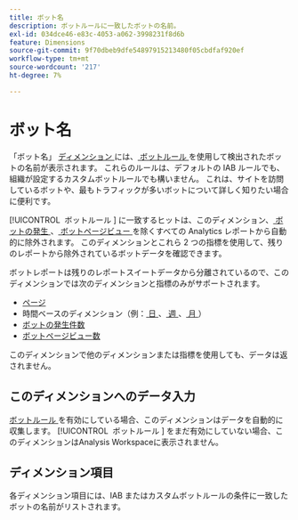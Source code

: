 ```yaml
---
title: ボット名
description: ボットルールに一致したボットの名前。
exl-id: 034dce46-e83c-4053-a062-3998231f8d6b
feature: Dimensions
source-git-commit: 9f70dbeb9dfe54897915213480f05cbdfaf920ef
workflow-type: tm+mt
source-wordcount: '217'
ht-degree: 7%

---
```


# ボット名

「ボット名」 [ ディメンション ](overview.md) には、[ ボットルール ](/help/admin/admin/c-manage-report-suites/c-edit-report-suites/general/bot-removal/bot-rules.md) を使用して検出されたボットの名前が表示されます。 これらのルールは、デフォルトの IAB ルールでも、組織が設定するカスタムボットルールでも構いません。 これは、サイトを訪問しているボットや、最もトラフィックが多いボットについて詳しく知りたい場合に便利です。

[!UICONTROL &#x200B; ボットルール &#x200B;] に一致するヒットは、このディメンション、[ ボットの発生 ](../metrics/bot-occurrences.md)、[ ボットページビュー ](../metrics/bot-page-views.md) を除くすべての Analytics レポートから自動的に除外されます。 このディメンションとこれら 2 つの指標を使用して、残りのレポートから除外されているボットデータを確認できます。

ボットレポートは残りのレポートスイートデータから分離されているので、このディメンションでは次のディメンションと指標のみがサポートされます。

* [ページ](page.md)
* 時間ベースのディメンション（例：[ 日 ](day.md)、[ 週 ](week.md)、[ 月 ](month.md)）
* [ボットの発生件数](../metrics/bot-occurrences.md)
* [ボットページビュー数](../metrics/bot-page-views.md)

このディメンションで他のディメンションまたは指標を使用しても、データは返されません。

## このディメンションへのデータ入力

[ ボットルール ](/help/admin/admin/c-manage-report-suites/c-edit-report-suites/general/bot-removal/bot-rules.md) を有効にしている場合、このディメンションはデータを自動的に収集します。 [!UICONTROL &#x200B; ボットルール &#x200B;] をまだ有効にしていない場合、このディメンションはAnalysis Workspaceに表示されません。

## ディメンション項目

各ディメンション項目には、IAB またはカスタムボットルールの条件に一致したボットの名前がリストされます。

